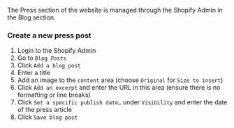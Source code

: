 The Press section of the website is managed through the Shopify Admin in the Blog section.

### Create a new press post
1. Login to the Shopify Admin
2. Go to `Blog Posts`
3. Click `Add a blog post`
4. Enter a title
5. Add an image to the `content` area (choose `Original` for `Size to insert`)
6. Click `Add an excerpt` and enter the URL in this area (ensure there is no formatting or line breaks)
7. Click `Set a specific publish date…` under `Visibility` and enter the date of the press article
8. Click `Save blog post`
